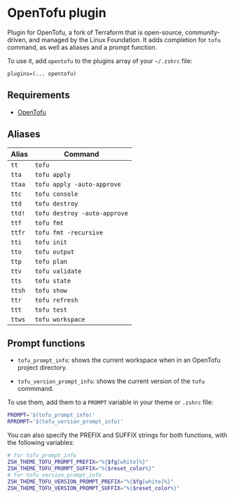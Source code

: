 # OpenTofu plugin

Plugin for OpenTofu, a fork of Terraform that is open-source, community-driven, and managed by the Linux Foundation. It adds
completion for `tofu` command, as well as aliases and a prompt function.

To use it, add `opentofu` to the plugins array of your `~/.zshrc` file:

```shell
plugins=(... opentofu)
```

## Requirements

- [OpenTofu](https://opentofu.org/)

## Aliases

| Alias  | Command                      |
|--------|------------------------------|
| `tt`   | `tofu`                       |
| `tta`  | `tofu apply`                 |
| `ttaa` | `tofu apply -auto-approve`   |
| `ttc`  | `tofu console`               |
| `ttd`  | `tofu destroy`               |
| `ttd!` | `tofu destroy -auto-approve` |
| `ttf`  | `tofu fmt`                   |
| `ttfr` | `tofu fmt -recursive`        |
| `tti`  | `tofu init`                  |
| `tto`  | `tofu output`                |
| `ttp`  | `tofu plan`                  |
| `ttv`  | `tofu validate`              |
| `tts`  | `tofu state`                 |
| `ttsh` | `tofu show`                  |
| `ttr`  | `tofu refresh`               |
| `ttt`  | `tofu test`                  |
| `ttws` | `tofu workspace`             |


## Prompt functions

- `tofu_prompt_info`: shows the current workspace when in an OpenTofu project directory.

- `tofu_version_prompt_info`: shows the current version of the `tofu` commmand.

To use them, add them to a `PROMPT` variable in your theme or `.zshrc` file:

```sh
PROMPT='$(tofu_prompt_info)'
RPROMPT='$(tofu_version_prompt_info)'
```

You can also specify the PREFIX and SUFFIX strings for both functions, with the following variables:

```sh
# for tofu_prompt_info
ZSH_THEME_TOFU_PROMPT_PREFIX="%{$fg[white]%}"
ZSH_THEME_TOFU_PROMPT_SUFFIX="%{$reset_color%}"
# for tofu_version_prompt_info
ZSH_THEME_TOFU_VERSION_PROMPT_PREFIX="%{$fg[white]%}"
ZSH_THEME_TOFU_VERSION_PROMPT_SUFFIX="%{$reset_color%}"
```

